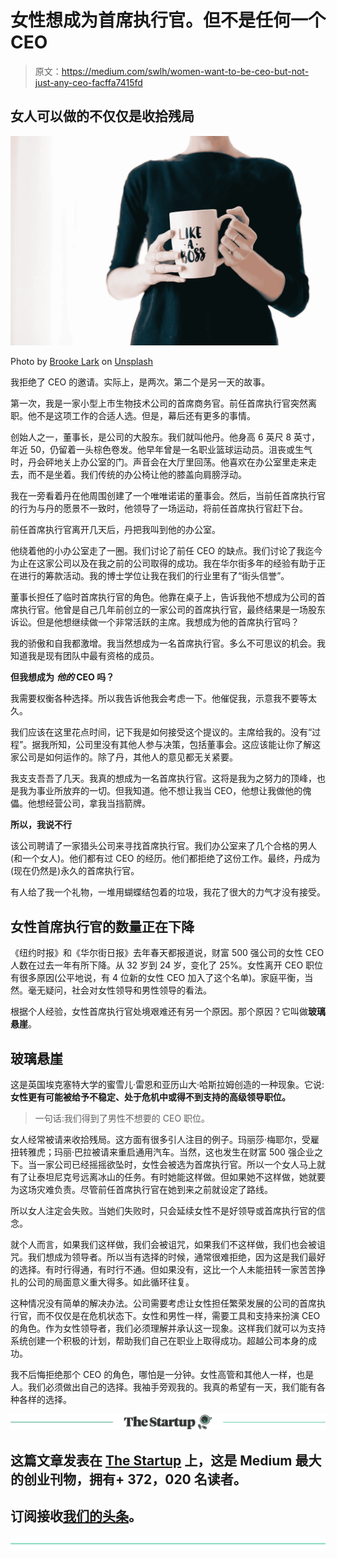 # 女性想成为首席执行官。但不是任何一个 CEO

> 原文：<https://medium.com/swlh/women-want-to-be-ceo-but-not-just-any-ceo-facffa7415fd>

## 女人可以做的不仅仅是收拾残局

![](img/8f43cbfe24c2d68971a54d26b3eccfb8.png)

Photo by [Brooke Lark](https://unsplash.com/photos/nMffL1zjbw4?utm_source=unsplash&utm_medium=referral&utm_content=creditCopyText) on [Unsplash](https://unsplash.com/search/photos/businesswoman?utm_source=unsplash&utm_medium=referral&utm_content=creditCopyText)

我拒绝了 CEO 的邀请。实际上，是两次。第二个是另一天的故事。

第一次，我是一家小型上市生物技术公司的首席商务官。前任首席执行官突然离职。他不是这项工作的合适人选。但是，幕后还有更多的事情。

创始人之一，董事长，是公司的大股东。我们就叫他丹。他身高 6 英尺 8 英寸，年近 50，仍留着一头棕色卷发。他早年曾是一名职业篮球运动员。沮丧或生气时，丹会砰地关上办公室的门。声音会在大厅里回荡。他喜欢在办公室里走来走去，而不是坐着。我们传统的办公椅让他的膝盖向肩膀浮动。

我在一旁看着丹在他周围创建了一个唯唯诺诺的董事会。然后，当前任首席执行官的行为与丹的愿景不一致时，他领导了一场运动，将前任首席执行官赶下台。

前任首席执行官离开几天后，丹把我叫到他的办公室。

他绕着他的小办公室走了一圈。我们讨论了前任 CEO 的缺点。我们讨论了我迄今为止在这家公司以及在我之前的公司取得的成功。我在华尔街多年的经验有助于正在进行的筹款活动。我的博士学位让我在我们的行业里有了“街头信誉”。

董事长担任了临时首席执行官的角色。他靠在桌子上，告诉我他不想成为公司的首席执行官。他曾是自己几年前创立的一家公司的首席执行官，最终结果是一场股东诉讼。但是他想继续做一个非常活跃的主席。我想成为他的首席执行官吗？

我的骄傲和自我都激增。我当然想成为一名首席执行官。多么不可思议的机会。我知道我是现有团队中最有资格的成员。

**但我想成为** ***他的* CEO 吗？**

我需要权衡各种选择。所以我告诉他我会考虑一下。他催促我，示意我不要等太久。

我们应该在这里花点时间，记下我是如何接受这个提议的。主席给我的。没有“过程”。据我所知，公司里没有其他人参与决策，包括董事会。这应该能让你了解这家公司是如何运作的。除了丹，其他人的意见都无关紧要。

我支支吾吾了几天。我真的想成为一名首席执行官。这将是我为之努力的顶峰，也是我为事业所放弃的一切。但我知道。他不想让我当 CEO，他想让我做他的傀儡。他想经营公司，拿我当挡箭牌。

**所以，我说不行**

该公司聘请了一家猎头公司来寻找首席执行官。我们办公室来了几个合格的男人(和一个女人)。他们都有过 CEO 的经历。他们都拒绝了这份工作。最终，丹成为(现在仍然是)永久的首席执行官。

有人给了我一个礼物，一堆用蝴蝶结包着的垃圾，我花了很大的力气才没有接受。

## 女性首席执行官的数量正在下降

《纽约时报》和《华尔街日报》去年春天都报道说，财富 500 强公司的女性 CEO 人数在过去一年有所下降。从 32 岁到 24 岁，变化了 25%。女性离开 CEO 职位有很多原因(公平地说，有 4 位新的女性 CEO 加入了这个名单)。家庭平衡，当然。毫无疑问，社会对女性领导和男性领导的看法。

根据个人经验，女性首席执行官处境艰难还有另一个原因。那个原因？它叫做**玻璃悬崖**。

## 玻璃悬崖

这是英国埃克塞特大学的蜜雪儿·雷恩和亚历山大·哈斯拉姆创造的一种现象。它说:**女性更有可能被给予不稳定、处于危机中或得不到支持的高级领导职位。**

> 一句话:我们得到了男性不想要的 CEO 职位。

女人经常被请来收拾残局。这方面有很多引人注目的例子。玛丽莎·梅耶尔，受雇扭转雅虎；玛丽·巴拉被请来重启通用汽车。当然，这也发生在财富 500 强企业之下。当一家公司已经摇摇欲坠时，女性会被选为首席执行官。所以一个女人马上就有了让泰坦尼克号远离冰山的任务。有时她能这样做。但如果她不这样做，她就要为这场灾难负责。尽管前任首席执行官在她到来之前就设定了路线。

所以女人注定会失败。当她们失败时，只会延续女性不是好领导或首席执行官的信念。

就个人而言，如果我们这样做，我们会被诅咒，如果我们不这样做，我们也会被诅咒。我们想成为领导者。所以当有选择的时候，通常很难拒绝，因为这是我们最好的选择。有时行得通，有时行不通。但如果没有，这比一个人未能扭转一家苦苦挣扎的公司的局面意义重大得多。如此循环往复。

这种情况没有简单的解决办法。公司需要考虑让女性担任繁荣发展的公司的首席执行官，而不仅仅是在危机状态下。女性和男性一样，需要工具和支持来扮演 CEO 的角色。作为女性领导者，我们必须理解并承认这一现象。这样我们就可以为支持系统创建一个积极的计划，帮助我们自己在职业上取得成功。超越公司本身的成功。

我不后悔拒绝那个 CEO 的角色，哪怕是一分钟。女性高管和其他人一样，也是人。我们必须做出自己的选择。我袖手旁观我的。我真的希望有一天，我们能有各种各样的选择。

[![](img/308a8d84fb9b2fab43d66c117fcc4bb4.png)](https://medium.com/swlh)

## 这篇文章发表在 [The Startup](https://medium.com/swlh) 上，这是 Medium 最大的创业刊物，拥有+ 372，020 名读者。

## 订阅接收[我们的头条](http://growthsupply.com/the-startup-newsletter/)。

[![](img/b0164736ea17a63403e660de5dedf91a.png)](https://medium.com/swlh)
